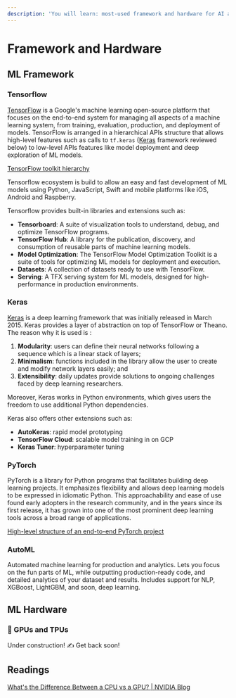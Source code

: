 ```yaml
---
description: 'You will learn: most-used framework and hardware for AI and ML applications.'
---
```


# Framework and Hardware

## ML Framework

### Tensorflow

[TensorFlow](https://www.tensorflow.org/) is a Google's machine learning open-source platform that focuses on the end-to-end system for managing all aspects of a machine learning system, from training, evaluation, production, and deployment of models. TensorFlow is arranged in a hierarchical APIs structure that allows high-level features such as calls to `tf.keras` \([Keras](https://www.notion.so/adriaromero/Tools-and-computational-power-42bc22ad42094c47b47bc625074819b7#39bdb8ada2a649ad9c7a73edcf9e8c55) framework reviewed below\) to low-level APIs features like model deployment and deep exploration of ML models.

[TensorFlow toolkit hierarchy](https://developers.google.com/machine-learning/crash-course/first-steps-with-tensorflow/toolkit)

Tensorflow ecosystem is build to allow an easy and fast development of ML models using Python, JavaScript, Swift and mobile platforms like iOS, Android and Raspberry.

Tensorflow provides built-in libraries and extensions such as:

* **Tensorboard**: A suite of visualization tools to understand, debug, and optimize TensorFlow programs.
* **TensorFlow Hub**: A library for the publication, discovery, and consumption of reusable parts of machine learning models.
* **Model Optimization**: The TensorFlow Model Optimization Toolkit is a suite of tools for optimizing ML models for deployment and execution.
* **Datasets**: A collection of datasets ready to use with TensorFlow.
* **Serving**: A TFX serving system for ML models, designed for high-performance in production environments.

### Keras

[Keras](https://keras.io/) is a deep learning framework that was initially released in March 2015. Keras provides a layer of abstraction on top of TensorFlow or Theano. The reason why it is used is :

1. **Modularity**: users can define their neural networks following a sequence which is a linear stack of layers;
2. **Minimalism**: functions included in the library allow the user to create and modify network layers easily; and 
3. **Extensibility**: daily updates provide solutions to ongoing challenges faced by deep learning researchers. 

Moreover, Keras works in Python environments, which gives users the freedom to use additional Python dependencies.

Keras also offers other extensions such as:

* **AutoKeras**: rapid model prototyping
* **TensorFlow Cloud**: scalable model training in on GCP
* **Keras Tuner**: hyperparameter tuning

### PyTorch

PyTorch is a library for Python programs that facilitates building deep learning projects. It emphasizes flexibility and allows deep learning models to be expressed in idiomatic Python. This approachability and ease of use found early adopters in the research community, and in the years since its first release, it has grown into one of the most prominent deep learning tools across a broad range of applications.

[High-level structure of an end-to-end PyTorch project](https://pytorch.org/deep-learning-with-pytorch)

### AutoML

Automated machine learning for production and analytics. Lets you focus on the fun parts of ML, while outputting production-ready code, and detailed analytics of your dataset and results. Includes support for NLP, XGBoost, LightGBM, and soon, deep learning.

## ML Hardware

### 🚧 GPUs and TPUs

Under construction! ✍️ Get back soon!

## Readings

[What's the Difference Between a CPU vs a GPU? \| NVIDIA Blog](https://blogs.nvidia.com/blog/2009/12/16/whats-the-difference-between-a-cpu-and-a-gpu/)

